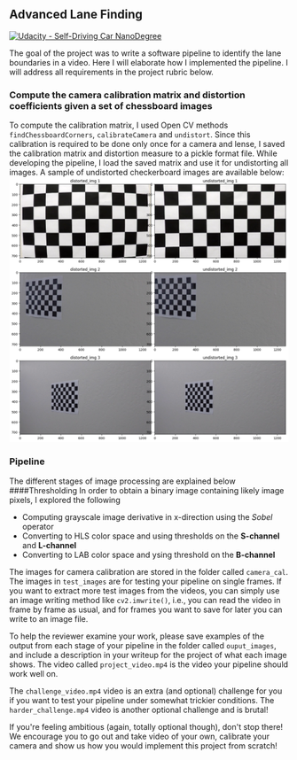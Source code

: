 ## Advanced Lane Finding
[![Udacity - Self-Driving Car NanoDegree](https://s3.amazonaws.com/udacity-sdc/github/shield-carnd.svg)](http://www.udacity.com/drive)


The goal of the project was to write a software pipeline to identify the lane boundaries in a video. Here I will elaborate how I implemented the pipeline. I will address all requirements in the project rubric below.


### Compute the camera calibration matrix and distortion coefficients given a set of chessboard images
To compute the calibration matrix, I used Open CV  methods `findChessboardCorners`, `calibrateCamera` and `undistort`. Since this calibration is required to be done only once for a camera and lense, I saved the calibration matrix and distortion measure to a pickle format file. While developing the pipeline, I load the saved matrix and use it for undistorting all images. A sample of undistorted checkerboard images are available below:
![Undistorted Images](undistorted_img.png)

### Pipeline
The different stages of image processing are explained below 
####Thresholding 
In order to obtain a binary image containing likely image pixels, I explored the following
* Computing grayscale image derivative in x-direction using the *Sobel*  operator
* Converting to HLS color space and using thresholds on the **S-channel** and **L-channel**
* Converting to LAB color space and ysing threshold on the **B-channel**

The images for camera calibration are stored in the folder called `camera_cal`.  The images in `test_images` are for testing your pipeline on single frames.  If you want to extract more test images from the videos, you can simply use an image writing method like `cv2.imwrite()`, i.e., you can read the video in frame by frame as usual, and for frames you want to save for later you can write to an image file.  

To help the reviewer examine your work, please save examples of the output from each stage of your pipeline in the folder called `ouput_images`, and include a description in your writeup for the project of what each image shows.    The video called `project_video.mp4` is the video your pipeline should work well on.  

The `challenge_video.mp4` video is an extra (and optional) challenge for you if you want to test your pipeline under somewhat trickier conditions.  The `harder_challenge.mp4` video is another optional challenge and is brutal!

If you're feeling ambitious (again, totally optional though), don't stop there!  We encourage you to go out and take video of your own, calibrate your camera and show us how you would implement this project from scratch!

